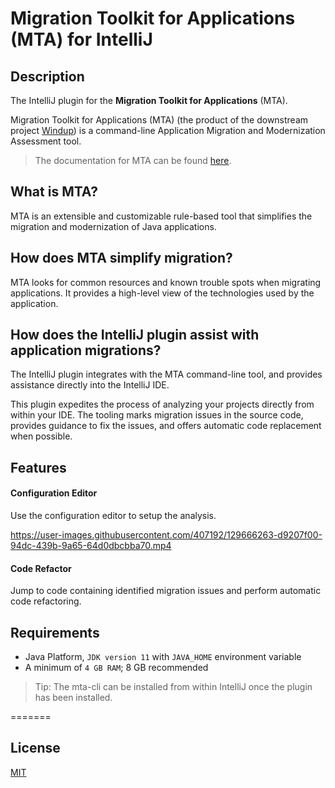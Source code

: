 # Migration Toolkit for Applications (MTA) for IntelliJ


## Description

The IntelliJ plugin for the <b>Migration Toolkit for Applications</b> (MTA).

Migration Toolkit for Applications (MTA) (the product of the downstream project [Windup](https://github.com/windup/windup)) is a command-line Application Migration and Modernization Assessment tool.

> The documentation for MTA can be found [here](https://developers.redhat.com/products/mta/overview).

## What is MTA?
MTA is an extensible and customizable rule-based tool that simplifies the migration and modernization of Java applications.

## How does MTA simplify migration?
MTA looks for common resources and known trouble spots when migrating applications. It provides a high-level view of the technologies used by the application.

## How does the IntelliJ plugin assist with application migrations?
The IntelliJ plugin integrates with the MTA command-line tool, and provides assistance directly into the IntelliJ IDE.

This plugin expedites the process of analyzing your projects directly from within your IDE.
The tooling marks migration issues in the source code, provides guidance to fix the issues, and offers automatic code replacement when possible.

## Features

#### Configuration Editor
Use the configuration editor to setup the analysis.
  
https://user-images.githubusercontent.com/407192/129666263-d9207f00-94dc-439b-9a65-64d0dbcbba70.mp4  


#### Code Refactor
Jump to code containing identified migration issues and perform automatic code refactoring.


## Requirements

* Java Platform, `JDK version 11` with `JAVA_HOME` environment variable 
* A minimum of `4 GB RAM`; 8 GB recommended

> Tip: The mta-cli can be installed from within IntelliJ once the plugin has been installed.

=======

## License
[MIT](LICENSE)
